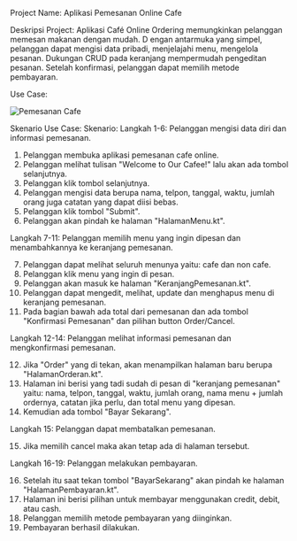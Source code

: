 Project Name: Aplikasi Pemesanan Online Cafe

Deskripsi Project:
Aplikasi Café Online Ordering memungkinkan pelanggan memesan makanan dengan mudah. D
engan antarmuka yang simpel, pelanggan dapat mengisi data pribadi, menjelajahi menu, mengelola pesanan.
Dukungan CRUD pada keranjang mempermudah pengeditan pesanan.
Setelah konfirmasi, pelanggan dapat memilih metode pembayaran.

Use Case:






![Pemesanan Cafe](https://github.com/Maylafathin12/finalproject/assets/115075959/fd06288e-554c-4383-8e8f-1a6657be3fdb)

Skenario Use Case:
Skenario:
Langkah 1-6: Pelanggan mengisi data diri dan informasi pemesanan.
1. Pelanggan membuka aplikasi pemesanan cafe online.
2. Pelanggan melihat tulisan "Welcome to Our Cafee!" lalu akan ada tombol selanjutnya.
3. Pelanggan klik tombol selanjutnya.
4. Pelanggan mengisi data berupa nama, telpon, tanggal, waktu, jumlah orang juga catatan yang dapat diisi bebas.
5. Pelanggan klik tombol "Submit".
6. Pelanggan akan pindah ke halaman "HalamanMenu.kt".
   
Langkah 7-11: Pelanggan memilih menu yang ingin dipesan dan menambahkannya ke keranjang pemesanan.

7.	Pelanggan dapat melihat seluruh menunya yaitu: cafe dan non cafe.
8.	Pelanggan klik menu yang ingin di pesan.
9.	Pelanggan akan masuk ke halaman "KeranjangPemesanan.kt".
10.	Pelanggan dapat mengedit, melihat, update dan menghapus menu di keranjang pemesanan.
11.	Pada bagian bawah ada total dari pemesanan dan ada tombol "Konfirmasi Pemesanan" dan pilihan button Order/Cancel.


Langkah 12-14: Pelanggan melihat informasi pemesanan dan mengkonfirmasi pemesanan.

12.	Jika "Order" yang di tekan, akan menampilkan halaman baru berupa "HalamanOrderan.kt".
13.	Halaman ini berisi yang tadi sudah di pesan di "keranjang pemesanan" yaitu: nama, telpon, tanggal, waktu, jumlah orang, nama menu + jumlah ordernya, catatan jika perlu, dan total menu yang dipesan.
14. Kemudian ada tombol "Bayar Sekarang".

Langkah 15: Pelanggan dapat membatalkan pemesanan.

15.	Jika memilih cancel maka akan tetap ada di halaman tersebut.

Langkah 16-19: Pelanggan melakukan pembayaran.

16.	Setelah itu saat tekan tombol "BayarSekarang" akan pindah ke halaman "HalamanPembayaran.kt".
17.	Halaman ini berisi pilihan untuk membayar menggunakan credit, debit, atau cash.
18.	Pelanggan memilih metode pembayaran yang diinginkan.
19.	Pembayaran berhasil dilakukan.



